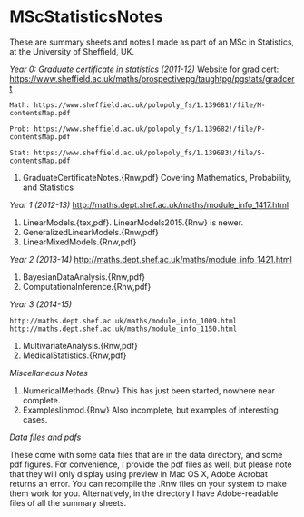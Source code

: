 MScStatisticsNotes
==================

These are summary sheets and notes I made as part of an MSc in Statistics, at the University of Sheffield, UK.

*Year 0: Graduate certificate in statistics (2011-12)*
	Website for grad cert: https://www.sheffield.ac.uk/maths/prospectivepg/taughtpg/pgstats/gradcert
	
	Math: https://www.sheffield.ac.uk/polopoly_fs/1.139681!/file/M-contentsMap.pdf
	
	Prob: https://www.sheffield.ac.uk/polopoly_fs/1.139682!/file/P-contentsMap.pdf
	
	Stat: https://www.sheffield.ac.uk/polopoly_fs/1.139683!/file/S-contentsMap.pdf
1. GraduateCertificateNotes.{Rnw,pdf} Covering Mathematics, Probability, and Statistics

*Year 1 (2012-13)*
	http://maths.dept.shef.ac.uk/maths/module_info_1417.html

1. LinearModels.{tex,pdf}. LinearModels2015.{Rnw} is newer. 
2. GeneralizedLinearModels.{Rnw,pdf}
3. LinearMixedModels.{Rnw,pdf}

*Year 2 (2013-14)*
	http://maths.dept.shef.ac.uk/maths/module_info_1421.html

1. BayesianDataAnalysis.{Rnw,pdf}
2. ComputationaInference.{Rnw,pdf}

*Year 3 (2014-15)*

	http://maths.dept.shef.ac.uk/maths/module_info_1009.html
	http://maths.dept.shef.ac.uk/maths/module_info_1150.html

1. MultivariateAnalysis.{Rnw,pdf}
2. MedicalStatistics.{Rnw,pdf}

*Miscellaneous Notes*

1. NumericalMethods.{Rnw}  This has just been started, nowhere near complete.
2. Exampleslinmod.{Rnw} Also incomplete, but examples of interesting cases.

*Data files and pdfs*

These come with some data files that are in the data directory, and some pdf figures. For convenience, I provide the pdf files as well, but please note that they will only display using preview in Mac OS X, Adobe Acrobat returns an error. You can recompile the .Rnw files on your system to make them work for you. Alternatively, in the directory I have Adobe-readable files of all the summary sheets. 
